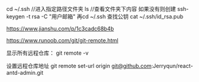 cd ~/.ssh   //进入指定路径文件夹
ls           //查看文件夹下内容
如果没有则创建
ssh-keygen -t rsa -C "用户邮箱"
再cd ~/.ssh  查找公钥
cat ~/.ssh/id_rsa.pub



https://www.jianshu.com/p/1c3cadc68b4b



https://www.runoob.com/git/git-remote.html

显示所有远程仓库：
git remote -v

设置远程仓库地址
git remote set-url origin git@github.com:Jerryqun/react-antd-admin.git

